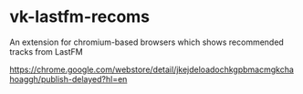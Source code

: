 # vk-lastfm-recoms

An extension for chromium-based browsers which shows recommended tracks from LastFM

https://chrome.google.com/webstore/detail/jkejdeloadochkgpbmacmgkchahoaggh/publish-delayed?hl=en
